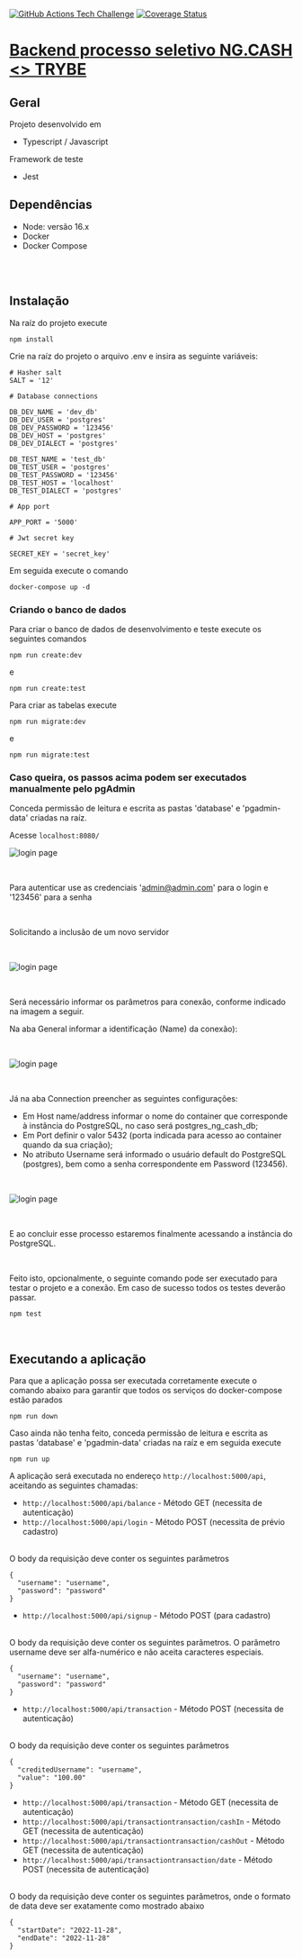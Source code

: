 [![GitHub Actions Tech Challenge](https://github.com/fmarconi777/tech_challenge_ng_cash/actions/workflows/app-ci.yml/badge.svg)](https://github.com/fmarconi777/tech_challenge_ng_cash/actions/workflows/app-ci.yml)
[![Coverage Status](https://coveralls.io/repos/github/fmarconi777/tech_challenge_ng_cash/badge.svg)](https://coveralls.io/github/fmarconi777/tech_challenge_ng_cash)

# [Backend processo seletivo NG.CASH <> TRYBE](https://ngcash.notion.site/Processo-Seletivo-NG-TRYBE-223de32e1ed047f2aa90cc0da84754ee/)

## Geral
Projeto desenvolvido em
* Typescript / Javascript

Framework de teste
* Jest

## Dependências

* Node: versão 16.x
* Docker
* Docker Compose

<br>
<br>

## Instalação

Na raíz do projeto execute

```
npm install
```

Crie na raíz do projeto o arquivo .env e insira as seguinte variáveis:
```
# Hasher salt
SALT = '12'

# Database connections

DB_DEV_NAME = 'dev_db'
DB_DEV_USER = 'postgres'
DB_DEV_PASSWORD = '123456'
DB_DEV_HOST = 'postgres'
DB_DEV_DIALECT = 'postgres'

DB_TEST_NAME = 'test_db'
DB_TEST_USER = 'postgres'
DB_TEST_PASSWORD = '123456'
DB_TEST_HOST = 'localhost'
DB_TEST_DIALECT = 'postgres'

# App port

APP_PORT = '5000'

# Jwt secret key

SECRET_KEY = 'secret_key'
```

Em seguida execute o comando
```
docker-compose up -d
```

### Criando o banco de dados

Para criar o banco de dados de desenvolvimento e teste execute os seguintes comandos
```
npm run create:dev
```
e
```
npm run create:test
```
Para criar as tabelas execute
```
npm run migrate:dev
```
e
```
npm run migrate:test
```
### Caso queira, os passos acima podem ser executados manualmente pelo pgAdmin
Conceda permissão de leitura e escrita as pastas 'database' e 'pgadmin-data' criadas na raíz.

Acesse `localhost:8080/`
<br>

![login page](images/Captura%20de%20tela%20de%202022-12-01%2017-02-43.png)

<br>

Para autenticar use as credenciais 'admin@admin.com' para o login e '123456' para a senha

<br>

Solicitando a inclusão de um novo servidor

<br>

![login page](images/Captura%20de%20tela%20de%202022-12-02%2010-50-40.png)

<br>

Será necessário informar os parâmetros para conexão, conforme indicado na imagem a seguir.

Na aba General informar a identificação (Name) da conexão):

<br>

![login page](images/register-server.png)

<br>

Já na aba Connection preencher as seguintes configurações:

* Em Host name/address informar o nome do container que corresponde à instância do PostgreSQL, no caso será postgres_ng_cash_db;
* Em Port definir o valor 5432 (porta indicada para acesso ao container quando da sua criação);
* No atributo Username será informado o usuário default do PostgreSQL (postgres), bem como a senha correspondente em Password (123456).

<br>

![login page](images/conection.png)

<br>

E ao concluir esse processo estaremos finalmente acessando a instância do PostgreSQL.

<br>

Feito isto, opcionalmente, o seguinte comando pode ser executado para testar o projeto e a conexão.
Em caso de sucesso todos os testes deverão passar.
```
npm test
```

<br>

## Executando a aplicação
Para que a aplicação possa ser executada corretamente execute o comando abaixo para garantir que todos os serviços
do docker-compose estão parados
```
npm run down
```
Caso ainda não tenha feito, conceda permissão de leitura e escrita as pastas 'database' e 'pgadmin-data' criadas na raíz e em seguida execute
```
npm run up
```
A aplicação será executada no endereço `http://localhost:5000/api`, aceitando as seguintes chamadas:

* `http://localhost:5000/api/balance` - Método GET (necessita de autenticação)
* `http://localhost:5000/api/login` - Método POST (necessita de prévio cadastro)

<br>
O body da requisição deve conter os seguintes parâmetros

```
{
  "username": "username",
  "password": "password"
}
```

* `http://localhost:5000/api/signup` - Método POST (para cadastro)

<br>
O body da requisição deve conter os seguintes parâmetros. O parâmetro username deve ser alfa-numérico e não aceita caracteres especiais.

```
{
  "username": "username",
  "password": "password"
}
```
* `http://localhost:5000/api/transaction` - Método POST (necessita de autenticação)

<br>
O body da requisição deve conter os seguintes parâmetros

```
{
  "creditedUsername": "username",
  "value": "100.00"
}
```
* `http://localhost:5000/api/transaction` - Método GET (necessita de autenticação)
* `http://localhost:5000/api/transactiontransaction/cashIn` - Método GET (necessita de autenticação)
* `http://localhost:5000/api/transactiontransaction/cashOut` - Método GET (necessita de autenticação)
* `http://localhost:5000/api/transactiontransaction/date` - Método POST (necessita de autenticação)

<br>
O body da requisição deve conter os seguintes parâmetros, onde o formato de data deve ser exatamente como mostrado abaixo

```
{
  "startDate": "2022-11-28",
  "endDate": "2022-11-28"
}
```